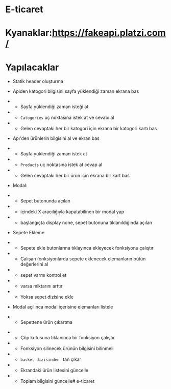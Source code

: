 # E-ticaret

# Kyanaklar:https://fakeapi.platzi.com/

# Yapılacaklar

- Statik header oluşturma

- Apiden katogori bilgisini sayfa yüklendiği zaman ekrana bas
- - Sayfa yüklendiği zaman isteği at
- - `Catogories` uç noktasına istek at ve cevabı al
- - Gelen cevaptaki her bir katogori için ekrana bir katogori kartı bas

-  Apı'den ürünlerin bilgisini al ve ekran bas
- - Sayfa yüklendiği zaman istek at
- - `Products` uç noktasına istek at cevap al
- - Gelen cevaptaki her bir ürün için ekrana bir kart bas

- Modal:
- - Sepet butonunda açılan
- - içindeki X aracılığıyla kapatabilinen bir modal yap
- - başlangıçta display none, sepet  butonuna tıklanıldığında açılan

- Sepete Ekleme
- - Sepete ekle butonlarına tıklayınca ekleyecek fonksiyonu çalıştır
- - Çalışan fonksiyonlarda sepete eklenecek elemanların bütün değerlerini al
- - sepet varmı kontrol et
- - varsa miktarını arttır
- - Yoksa sepet dizisine ekle

- Modal açılınca modal içerisine elemanları listele

* - Sepettene ürün çıkartma
- - Çöp kutusuna tıklanınca bir fonksiyon çalıştır
- - Fonksiyon silinecek ürünün bilgisini bilinmeli
- - `basket dizisinden ` tan çıkar
- - Ekrandaki ürün listesini güncelle
- - Toplam bilgisini güncelle# e-ticaret
